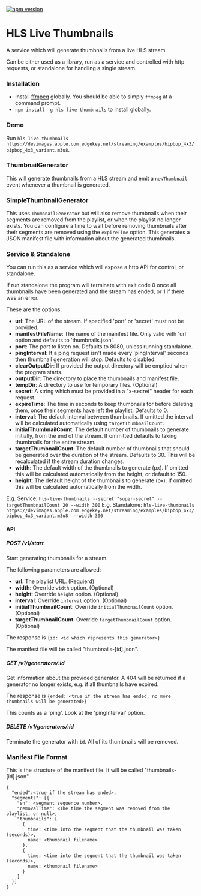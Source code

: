 [![npm version](https://badge.fury.io/js/hls-live-thumbnails.svg)](https://badge.fury.io/js/hls-live-thumbnails)
# HLS Live Thumbnails
A service which will generate thumbnails from a live HLS stream.

Can be either used as a library, run as a service and controlled with http requests, or standalone for handling a single stream.

### Installation
- Install [ffmpeg](https://ffmpeg.org/download.html) globally. You should be able to simply `ffmpeg` at a command prompt.
- `npm install -g hls-live-thumbnails` to install globally.

### Demo
Run `hls-live-thumbnails https://devimages.apple.com.edgekey.net/streaming/examples/bipbop_4x3/bipbop_4x3_variant.m3u8`.

### ThumbnailGenerator
This will generate thumbnails from a HLS stream and emit a `newThumbnail` event whenever a thumbnail is generated.

### SimpleThumbnailGenerator
This uses `ThumbnailGenerator` but will also remove thumbnails when their segments are removed from the playlist, or when the playlist no longer exists.
You can configure a time to wait before removing thumbnails after their segments are removed using the `expireTime` option.
This generates a JSON manifest file with information about the generated thumbnails.


### Service & Standalone
You can run this as a service which will expose a http API for control, or standalone.

If run standalone the program will terminate with exit code 0 once all thumbnails have been generated and the stream has ended, or 1 if there was an error.

These are the options:
- **url**: The URL of the stream. If specified 'port' or 'secret' must not be provided.
- **manifestFileName**:  The name of the manifest file. Only valid with 'url' option and defaults to 'thumbnails.json'.
- **port**: The port to listen on. Defaults to 8080, unless running standalone.
- **pingInterval**: If a ping request isn't made every 'pingInterval' seconds then thumbnail generation will stop. Defaults to disabled.
- **clearOutputDir**: If provided the output directory will be emptied when the program starts.
- **outputDir**: The directory to place the thumbnails and manifest file.
- **tempDir**: A directory to use for temporary files. (Optional)
- **secret**: A string which must be provided in a "x-secret" header for each request.
- **expireTime**: The time in seconds to keep thumbnails for before deleting them, once their segments have left the playlist. Defaults to 0.
- **interval**: The default interval between thumbnails. If omitted the interval will be calculated automatically using `targetThumbnailCount`.
- **initialThumbnailCount**: The default number of thumbnails to generate initially, from the end of the stream. If ommitted defaults to taking thumbnails for the entire stream.
- **targetThumbnailCount**: The default number of thumbnails that should be generated over the duration of the stream. Defaults to 30. This will be recalculated if the stream duration changes.
- **width**: The default width of the thumbnails to generate (px). If omitted this will be calculated automatically from the height, or default to 150.
- **height**: The default height of the thumbnails to generate (px). If omitted this will be calculated automatically from the width.

E.g. Service: `hls-live-thumbnails --secret "super-secret" --targetThumbnailCount 20 --width 300`
E.g. Standalone: `hls-live-thumbnails https://devimages.apple.com.edgekey.net/streaming/examples/bipbop_4x3/bipbop_4x3_variant.m3u8  --width 300`

#### API
##### POST /v1/start
Start generating thumbnails for a stream.

The following parameters are allowed:
- **url**: The playlist URL. (Requierd)
- **width**: Override `width` option. (Optional)
- **height**: Override `height` option. (Optional)
- **interval**: Override `interval` option. (Optional)
- **initialThumbnailCount**: Override `initialThumbnailCount` option. (Optional)
- **targetThumbnailCount**: Override `targetThumbnailCount` option. (Optional)

The response is `{id: <id which represents this generator>}`

The manifest file will be called "thumbnails-[id].json".

##### GET /v1/generators/:id
Get information about the provided generator. A 404 will be returned if a generator no longer exists, e.g. if all thumbnails have expired.

The response is `{ended: <true if the stream has ended, no more thumbnails will be generated>}`

This counts as a 'ping'. Look at the 'pingInterval' option.

##### DELETE /v1/generators/:id
Terminate the generator with `id`. All of its thumbnails will be removed.

### Manifest File Format
This is the structure of the manifest file. It will be called "thumbnails-[id].json".
```
{
  "ended":<true if the stream has ended>,
  "segments": [{
    "sn": <segment sequence number>,
    "removalTime": <The time the segment was removed from the playlist, or null>,
    "thumbnails": [
      {
        time: <time into the segment that the thumbnail was taken (seconds)>,
        name: <thumbnail filename>
      },
      {
        time: <time into the segment that the thumbnail was taken (seconds)>,
        name: <thumbnail filename>
      }
    ]
  }]
}
```
